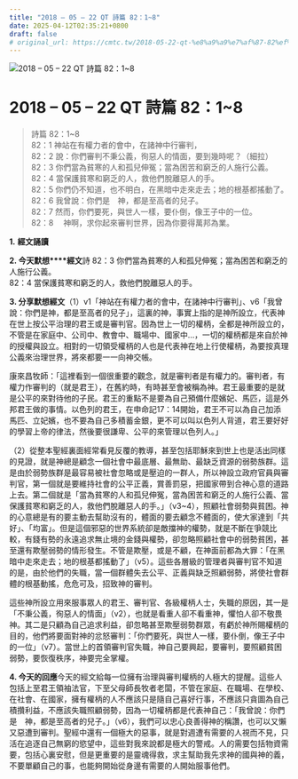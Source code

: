 ```yaml
---
title: "2018 – 05 – 22 QT 詩篇 82：1~8"
date: 2025-04-12T02:35:21+0800
draft: false
# original_url: https://cmtc.tw/2018-05-22-qt-%e8%a9%a9%e7%af%87-82%ef%bc%9a18
---
```


![2018 – 05 – 22 QT 詩篇 82：1\~8](/images/qt.jpg   "2018 – 05 – 22 QT 詩篇 82：1\~8")

# 2018 – 05 – 22 QT 詩篇 82：1\~8

> 詩篇 82：1\~8  
> 82：1 神站在有權力者的會中，在諸神中行審判，  
> 82：2 說：你們審判不秉公義，徇惡人的情面，要到幾時呢？（細拉）  
> 82：3 你們當為貧寒的人和孤兒伸冤；當為困苦和窮乏的人施行公義。  
> 82：4 當保護貧寒和窮乏的人，救他們脫離惡人的手。  
> 82：5 你們仍不知道，也不明白，在黑暗中走來走去；地的根基都搖動了。  
> 82：6 我曾說：你們是　神，都是至高者的兒子。  
> 82：7 然而，你們要死，與世人一樣，要仆倒，像王子中的一位。  
> 82：8 　神啊，求你起來審判世界，因為你要得萬邦為業。

**1.** **經文誦讀**

**2. 今天默想****經文**詩 82：3 你們當為貧寒的人和孤兒伸冤；當為困苦和窮乏的人施行公義。  
82：4 當保護貧寒和窮乏的人，救他們脫離惡人的手。

**3. 分享默想經文**（1）v1「神站在有權力者的會中，在諸神中行審判」、v6「我曾說：你們是神，都是至高者的兒子」，這裏的神，事實上指的是神所設立，代表神在世上按公平治理的君王或是審判官。因為世上一切的權柄，全都是神所設立的，不管是在家庭中、公司中、教會中、職場中、國家中…，一切的權柄都是來自於神的授權與設立。相對的一切領受權柄的人也是代表神在地上行使權柄，為要按真理公義來治理世界，將來都要一一向神交帳。

康來昌牧師：「這裡看到一個很重要的觀念，就是審判者是有權力的。審判者，有權力作審判的（就是君王），在舊約時，有時甚至會被稱為神。君王最重要的是就是公平的來對待他的子民。君王的重點不是要為自己預備什麼嬪妃、馬匹，這是外邦君王做的事情。以色列的君王，在申命記17：14開始，君王不可以為自己加添馬匹、立妃嬪，也不要為自己多積蓄金銀，更不可以叫以色列人背道，君王要好好的學習上帝的律法，然後要很謙卑、公平的來管理以色列人。」

（2）從整本聖經裏面經常看見反覆的教導，甚至包括耶穌來到世上也是活出同樣的見證，就是神總是顧念一個社會中最底層、最無助、最缺乏資源的弱勢族群。這是由於弱勢族群是最容易被社會忽略或是壓迫的一群人，所以神設立政府官員與審判官，第一個就是要維持社會的公平正義，賞善罰惡，把國家帶到合神心意的道路上去。第二個就是「當為貧寒的人和孤兒伸冤，當為困苦和窮乏的人施行公義、當保護貧寒和窮乏的人，救他們脫離惡人的手。」（v3\~4），照顧社會弱勢與貧困。神的心意總是有的要主動去幫助沒有的，體面的要去顧念不體面的，使大家達到「共好」、「均富」。但是這個邪惡的世界系統卻是敵擋神的權勢，就是不斷在爭競比較，有錢有勢的永遠追求無止境的金錢與權勢，卻忽略照顧社會中的弱勢貧困，甚至還有欺壓弱勢的情形發生。不管是欺壓，或是不顧，在神面前都為大罪：「在黑暗中走來走去；地的根基都搖動了」（v5）。這些各層級的管理者與審判官不知道的是，由於他們的失職，當一個群體失去公平、正義與缺乏照顧弱勢，將使社會群體的根基動搖，危危可及，招致神的審判。

這些神所設立用來服事眾人的君王、審判官、各級權柄人士，失職的原因，其一是「不秉公義，徇惡人的情面」（v2），也就是看重人卻不看重神，懼怕人卻不敬畏神。其二是只顧為自己追求利益，卻忽略甚至欺壓弱勢群眾，有虧於神所賜權柄的目的，他們將要面對神的忿怒審判：「你們要死，與世人一樣，要仆倒，像王子中的一位」（v7）。當世上的首領審判官失職，神自己要興起，要審判，要照顧貧困弱勢，要恢復秩序，神要完全掌權。

**4. 今天的回應**今天的經文給每一位擁有治理與審判權柄的人極大的提醒。這些人包括上至君王領袖法官，下至父母師長牧者老闆，不管在家庭、在職場、在學校、在社會、在國家，擁有權柄的人不應該只是隨自己喜好行事，不應該只貪圖為自己積攢利益，不應該失職照顧弱勢，因為一切權柄都是代表神自己：「我曾說：你們是　神，都是至高者的兒子。」（v6），我們可以忠心良善得神的稱讚，也可以又懶又惡遭到審判。聖經中還有一個極大的惡事，就是對週遭有需要的人視而不見，只活在追逐自己無窮的慾望中，這些對我來說都是極大的警戒。人的需要包括物資需要，包括心裏安慰，但是更重要的是靈魂得救，求主幫助我先求神的國與神的義，不要單顧自己的事，也能夠開始從身邊有需要的人開始服事他們。